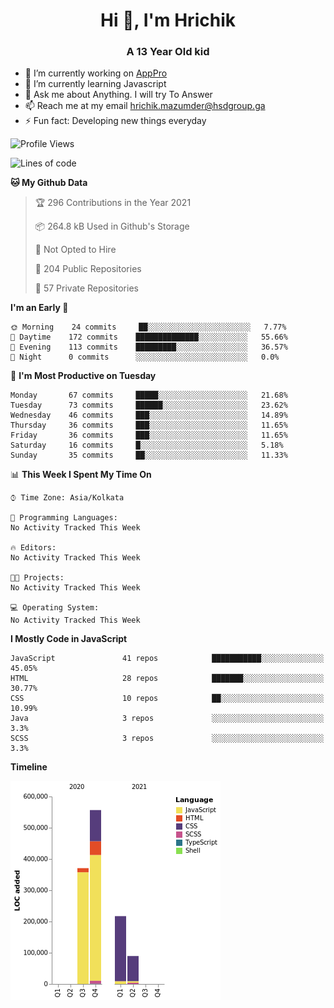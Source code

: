 <h1 align="center">Hi 👋, I'm Hrichik</h1>
<h3 align="center">A 13 Year Old kid</h3>


- 🔭 I’m currently working on [AppPro](https://apppro.in)
- 🌱 I’m currently learning Javascript
- 💬 Ask me about Anything. I will try To Answer
- 📫 Reach me at my email hrichik.mazumder@hsdgroup.ga
- ⚡ Fun fact: Developing new things everyday

<!--START_SECTION:waka-->
![Profile Views](http://img.shields.io/badge/Profile%20Views-0-blue)

![Lines of code](https://img.shields.io/badge/From%20Hello%20World%20I%27ve%20Written-1.2%20million%20lines%20of%20code-blue)

**🐱 My Github Data** 

> 🏆 296 Contributions in the Year 2021
 > 
> 📦 264.8 kB Used in Github's Storage 
 > 
> 🚫 Not Opted to Hire
 > 
> 📜 204 Public Repositories 
 > 
> 🔑 57 Private Repositories  
 > 
**I'm an Early 🐤** 

```text
🌞 Morning    24 commits     ██░░░░░░░░░░░░░░░░░░░░░░░   7.77% 
🌆 Daytime    172 commits    ██████████████░░░░░░░░░░░   55.66% 
🌃 Evening    113 commits    █████████░░░░░░░░░░░░░░░░   36.57% 
🌙 Night      0 commits      ░░░░░░░░░░░░░░░░░░░░░░░░░   0.0%

```
📅 **I'm Most Productive on Tuesday** 

```text
Monday       67 commits     █████░░░░░░░░░░░░░░░░░░░░   21.68% 
Tuesday      73 commits     ██████░░░░░░░░░░░░░░░░░░░   23.62% 
Wednesday    46 commits     ███░░░░░░░░░░░░░░░░░░░░░░   14.89% 
Thursday     36 commits     ███░░░░░░░░░░░░░░░░░░░░░░   11.65% 
Friday       36 commits     ███░░░░░░░░░░░░░░░░░░░░░░   11.65% 
Saturday     16 commits     █░░░░░░░░░░░░░░░░░░░░░░░░   5.18% 
Sunday       35 commits     ██░░░░░░░░░░░░░░░░░░░░░░░   11.33%

```


📊 **This Week I Spent My Time On** 

```text
⌚︎ Time Zone: Asia/Kolkata

💬 Programming Languages: 
No Activity Tracked This Week

🔥 Editors: 
No Activity Tracked This Week

🐱‍💻 Projects: 
No Activity Tracked This Week

💻 Operating System: 
No Activity Tracked This Week

```

**I Mostly Code in JavaScript** 

```text
JavaScript               41 repos            ███████████░░░░░░░░░░░░░░   45.05% 
HTML                     28 repos            ███████░░░░░░░░░░░░░░░░░░   30.77% 
CSS                      10 repos            ██░░░░░░░░░░░░░░░░░░░░░░░   10.99% 
Java                     3 repos             ░░░░░░░░░░░░░░░░░░░░░░░░░   3.3% 
SCSS                     3 repos             ░░░░░░░░░░░░░░░░░░░░░░░░░   3.3%

```


**Timeline**

![Chart not found](https://raw.githubusercontent.com/hrichiksite/hrichiksite/master/charts/bar_graph.png) 


<!--END_SECTION:waka-->
